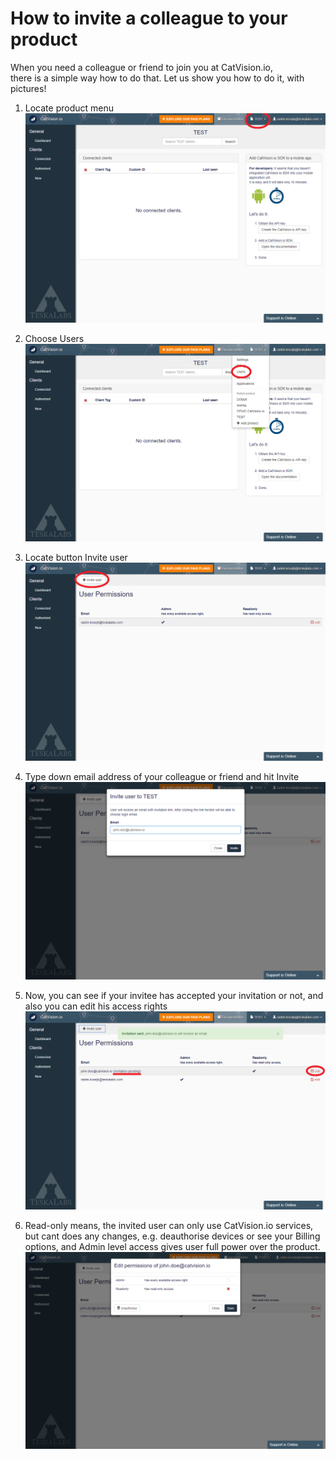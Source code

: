 # How to invite a colleague to your product

When you need a colleague or friend to join you at CatVision.io,  
there is a simple way how to do that. Let us show you how to do it, with pictures!

1. Locate product menu![](/assets/cvio_invite_1.png)
2. Choose Users![](/assets/cvio_invite_2.png)
3. Locate button Invite user![](/assets/cvio_invite_3.png)
4. Type down email address of your colleague or friend and hit Invite![](/assets/cvio_invite_4.png)
5. Now, you can see if your invitee has accepted your invitation or not, and also you can edit his access rights![](/assets/cvio_invite_5.png)

6. Read-only means, the invited user can only use CatVision.io services, but cant does any changes, e.g. deauthorise devices or see your Billing options, and Admin level access gives user full power over the product.![](/assets/cvio_invite_6.png)



